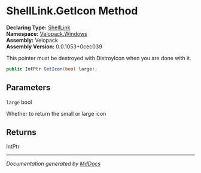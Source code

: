﻿<!--  
  <auto-generated>   
    The contents of this file were generated by a tool.  
    Changes to this file may be list if the file is regenerated  
  </auto-generated>   
-->

# ShellLink.GetIcon Method

**Declaring Type:** [ShellLink](../index.md)  
**Namespace:** [Velopack.Windows](../../index.md)  
**Assembly:** Velopack  
**Assembly Version:** 0.0.1053+0cec039

This pointer must be destroyed with DistroyIcon when you are done with it.

```csharp
public IntPtr GetIcon(bool large);
```

## Parameters

`large`  bool

Whether to return the small or large icon

## Returns

IntPtr

___

*Documentation generated by [MdDocs](https://github.com/ap0llo/mddocs)*
